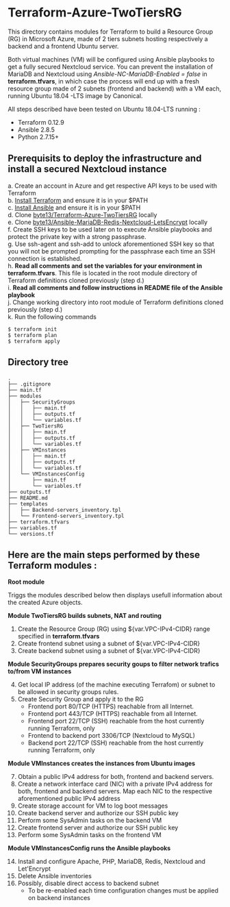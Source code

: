 # Terraform-Azure-TwoTiersRG
This directory contains modules for Terraform to build a Resource Group (RG) in Microsoft Azure, made of 2 tiers subnets hosting respectively a backend and a frontend Ubuntu server. 

Both virtual machines (VM) will be configured using Ansible playbooks to get a fully secured Nextcloud service.
You can prevent the installation of MariaDB and Nextcloud using *Ansible-NC-MariaDB-Enabled = false* in **terraform.tfvars**, in which case the process will end up with a fresh resource group made of 2 subnets (frontend and backend) with a VM each, running Ubuntu 18.04
-LTS image by Canonical.

All steps described have been tested on Ubuntu 18.04-LTS running :
- Terraform 0.12.9
- Ansible 2.8.5
- Python 2.7.15+

## Prerequisits to deploy the infrastructure and install a secured Nextcloud instance

a. Create an account in Azure and get respective API keys to be used with Terraform \
b. [Install Terraform](https://askubuntu.com/questions/983351/how-to-install-terraform-in-ubuntu#983352) and ensure it is in your $PATH \
c. [Install Ansible](https://linuxhandbook.com/install-ansible-linux/) and ensure it is in your $PATH \
d. Clone [byte13/Terraform-Azure-TwoTiersRG](https://github.com/byte13/Terraform-Azure-TwoTiersRG) locally \
e. Clone [byte13/Ansible-MariaDB-Redis-Nextcloud-LetsEncrypt](https://github.com/byte13/Ansible-MariaDB-Redis-Nextcloud-LetsEncrypt) locally \
f. Create SSH keys to be used later on to execute Ansible playbooks and protect the private key with a strong passphrase. \
g. Use ssh-agent and ssh-add to unlock aforementioned SSH key so that you will not be prompted prompting for the passphrase each time an SSH connection is established. \
h. **Read all comments and set the variables for your environment in terraform.tfvars**. This file is located in the root module directory of Terraform definitions cloned previously (step d.)\
i. **Read all comments and follow instructions in README file of the Ansible playbook** \
j. Change working directory into root module of Terraform definitions cloned previously (step d.) \
k. Run the following commands

```
$ terraform init
$ terraform plan
$ terraform apply
```


## Directory tree

```
.
├── .gitignore
├── main.tf
├── modules
│   ├── SecurityGroups
│   │   ├── main.tf
│   │   ├── outputs.tf
│   │   └── variables.tf
│   ├── TwoTiersRG
│   │   ├── main.tf
│   │   ├── outputs.tf
│   │   └── variables.tf
│   ├── VMInstances
│   │   ├── main.tf
│   │   ├── outputs.tf
│   │   └── variables.tf
│   └── VMInstancesConfig
│       ├── main.tf
│       └── variables.tf
├── outputs.tf
├── README.md
├── templates
│   ├── Backend-servers_inventory.tpl
│   └── Frontend-servers_inventory.tpl
├── terraform.tfvars
├── variables.tf
└── versions.tf
```

## Here are the main steps performed by these Terraform modules :

**Root module**

Triggs the modules described below then displays usefull information about the created Azure objects. 


**Module TwoTiersRG builds subnets, NAT and routing**

 1. Create the Resource Group (RG) using ${var.VPC-IPv4-CIDR} range specified in **terraform.tfvars**
 2. Create frontend subnet using a subnet of ${var.VPC-IPv4-CIDR} 
 3. Create backend subnet using a subnet of ${var.VPC-IPv4-CIDR}

**Module SecurityGroups prepares security goups to filter network trafics to/from VM instances**

 4. Get local IP address (of the machine executing Terrafom) or subnet to be allowed in security groups rules.
 5. Create Security Group and apply it to the RG 
     - Frontend port 80/TCP (HTTPS) reachable from all Internet.
     - Frontend port 443/TCP (HTTPS) reachable from all Internet.
     - Frontend port 22/TCP (SSH) reachable from the host currently running Terraform, only 
     - Frontend to backend port 3306/TCP (Nextcloud to MySQL) 
     - Backend port 22/TCP (SSH) reachable from the host currently running Terraform, only 

**Module VMInstances creates the instances from Ubuntu images**

 7. Obtain a public IPv4 address for both, frontend and backend servers.
 8. Create a network interface card (NIC) with a private IPv4 address for both, frontend and backend servers. Map each NIC to the respective aforementioned public IPv4 address
 9. Create storage account for VM to log boot messages
10. Create backend server and authorize our SSH public key
11. Perform some SysAdmin tasks on the backend VM
12. Create frontend server and authorize our SSH public key
13. Perform some SysAdmin tasks on the frontend VM

**Module VMInstancesConfig runs the Ansible playbooks**

14. Install and configure Apache, PHP, MariaDB, Redis, Nextcloud and Let'Encrypt
15. Delete Ansible inventories
16. Possibly, disable direct access to backend subnet
    - To be re-enabled each time configuration changes must be applied on backend instances

